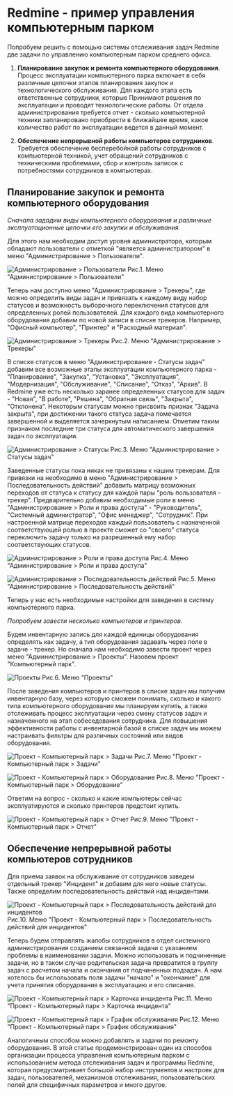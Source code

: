 Redmine - пример управления компьютерным парком
===============================================
Попробуем решить с помощью системы отслеживания задач Redmine две задачи по управлению компьютерным парком среднего офиса.

1. __Планирование закупок и ремонта компьютерного оборудования__. Процесс эксплуатации компьютерного парка включает в себя различные цепочки этапов планирования закупок и технологического обслуживания. Для каждого этапа есть ответственные сотрудники, которые Принимают решения по эксплуатации и проводят технологические работы. От отдела администрирования требуется отчет - сколько компьютерной техники запланировано приобрести в ближайшее время, какое количество работ по эксплуатации ведется в данный момент.

2. __Обеспечение непрерывной работы компьютеров сотрудников__. Требуется обеспечение бесперебойной работы сотрудников с компьютерной техникой, учет обращений сотрудников с техническими проблемами, сбор и контроль записок с потребностями сотрудников в компьютерах.

Планирование закупок и ремонта компьютерного оборудования
---------------------------------------------------------
*Сначала зададим виды компьютерного оборудования и различные эксплуатационные цепочки его закупки и обслуживания.*

Для этого нам необходим доступ уровня администратора, которым обладают пользователи с отметкой "является администратором" в меню "Администрирование > Пользователи".

![Администрирование > Пользователи](img/sd-1-users.png)
Рис.1. Меню "Администрирование > Пользователи"

Теперь нам доступно меню "Администрирование > Трекеры", где можно определить виды задач и привязать к каждому виду набор статусов и возможность выборочного переключения статусов для определенных ролей пользователей. Для каждого вида компьютерного оборудования добавим по новой записи в списке трекеров. Например, "Офисный компьютер", "Принтер" и "Расходный материал".

![Администрирование > Трекеры](img/sd-2-trackers.png)
Рис.2. Меню "Администрирование > Трекеры"

В списке статусов в меню "Администрирование - Статусы задач" добавим все возможные этапы эксплуатации компьютерного парка - "Планирование", "Закупка", "Установка", "Эксплуатация", "Модернизация", "Обслуживание", "Списание", "Отказ", "Архив". В Redmine уже есть несколько заранее определенных статусов для задач - "Новая", "В работе", "Решена", "Обратная связь", "Закрыта", "Отклонена". Некоторым статусам можно присвоить признак "Задача закрыта", при достижении такого статуса задача помечается завершенной и выделяется зачеркнутым написанием. Отметим таким признаком последние три статуса для автоматического завершения задач по эксплуатации.

![Администрирование > Статусы](img/sd-3-statuses.png)
Рис.3. Меню "Администрирование > Статусы задач"

Заведенные статусы пока никак не привязаны к нашим трекерам. Для привязки на необходимо в меню "Администрирование > Последовательность действий" добавить матрицу возможных переходов от статуса к статусу для каждой пары "роль пользователя - трекер". Предварительно добавим необходимые роли в меню "Администрирование > Роли и права доступа" - "Руководитель", "Системный администратор", "Офис менеджер", "Сотрудник". При настроенной матрице переходов каждый пользователь с назначенной соответствующей ролью в проекте сможет со "своего" статуса переключить задачу только на разрешенный ему набор соответствующих статусов.

![Администрирование > Роли и права доступа](img/sd-4-roles.png)
Рис.4. Меню "Администрирование > Роли и права доступа"

![Администрирование > Последовательность действий](img/sd-5-workflows.png)
Рис.5. Меню "Администрирование > Последовательность действий"

Теперь у нас есть необходимые настройки для заведения в систему компьютерного парка.

*Попробуем завести несколько компьютеров и принтеров.*

Будем инвентарную запись для каждой единицы оборудования определять как задачу, а тип оборудования задавать через поле в задаче - трекер. Но сначала нам необходимо завести проект через меню "Администрирование > Проекты". Назовем проект "Компьютерный парк".

![Проекты](img/sd-6-projects.png)
Рис.6. Меню "Проекты"

После заведения компьютеров и принтеров в списке задач мы получим инвентарную базу, через которую сможем понимать, сколько и какого типа компьютерного оборудования мы планируем купить, а также отслеживать процесс эксплуатации через смену статусов задач и назначенного на этап собеседования сотрудника. Для повышения эффективности работы с инвентарной базой в списке задач мы можем настраивать фильтры для различных состояний или видов оборудования.

![Проект - Компьютерный парк > Задачи](img/sd-7-issues.png)
Рис.7. Меню "Проект - Компьютерный парк > Задачи"

![Проект - Компьютерный парк > Оборудование](img/sd-8-issues-cv.png)
Рис.8. Меню "Проект - Компьютерный парк > Оборудование"

Ответим на вопрос - сколько и какие компьютеры сейчас эксплуатируются и сколько принтеров предстоит купить.

![Проект - Компьютерный парк > Отчет](img/sd-9-issues-report.png)
Рис.9. Меню "Проект - Компьютерный парк > Отчет"

Обеспечение непрерывной работы компьютеров сотрудников
------------------------------------------------------
Для приема заявок на обслуживание от сотрудников заведем отдельный трекер "Инцидент" и добавим для него новые статусы. Также определим последовательность действий над инцидентами.

![Проект - Компьютерный парк > Последовательность действий для инцидентов](img/sd-10-workflows.png)
Рис.10. Меню "Проект - Компьютерный парк > Последовательность действий для инцидентов"

Теперь будем отправлять жалобы сотрудников в отдел системного администрирования созданием связанной задачи с указанием проблемы в наименовании задачи. Можно использовать и подчиненные задачи, но в таком случае родительская задача превратится в группу задач с расчетом начала и окончания от подчиненных подзадач. А нам хотелось бы использовать поля задачи "начало" и "окончание" для учета принятия оборудования в эксплуатацию и его списания.

![Проект - Компьютерный парк > Карточка инцидента](img/sd-11-issue-emp.png)
Рис.11. Меню "Проект - Компьютерный парк > Карточка инцидента"

![Проект - Компьютерный парк > График обслуживания](img/sd-12-issues-calendar.png)
Рис.12. Меню "Проект - Компьютерный парк > График обслуживания"

Аналогичным способом можно добавлять и задачи по ремонту оборудования. В этой статье продемонстрирован один из способов организации процесса управления компьютерным парком с использованием метода отслеживания задач и программы Redmine, которая предусматривает большой набор инструментов и настроек для задач, пользователей, механизмов отслеживания, пользовательских полей для специфичных параметров и много другое.

